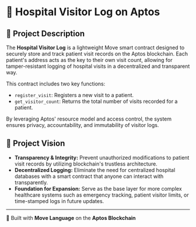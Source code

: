 # 🏥 Hospital Visitor Log on Aptos

## 📘 Project Description

The **Hospital Visitor Log** is a lightweight Move smart contract designed to securely store and track patient visit records on the Aptos blockchain. Each patient's address acts as the key to their own visit count, allowing for tamper-resistant logging of hospital visits in a decentralized and transparent way.

This contract includes two key functions:

- `register_visit`: Registers a new visit to a patient.
- `get_visitor_count`: Returns the total number of visits recorded for a patient.

By leveraging Aptos' resource model and access control, the system ensures privacy, accountability, and immutability of visitor logs.

## 🚀 Project Vision

- **Transparency & Integrity:** Prevent unauthorized modifications to patient visit records by utilizing blockchain's trustless architecture.
- **Decentralized Logging:** Eliminate the need for centralized hospital databases with a smart contract that anyone can interact with transparently.
- **Foundation for Expansion:** Serve as the base layer for more complex healthcare systems such as emergency tracking, patient visitor limits, or time-stamped logs in future updates.

---

🔐 Built with **Move Language** on the **Aptos Blockchain**
